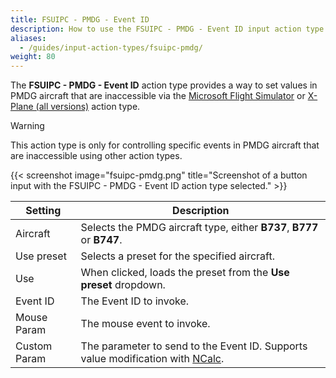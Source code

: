 ```yaml
---
title: FSUIPC - PMDG - Event ID
description: How to use the FSUIPC - PMDG - Event ID input action type with MobiFlight.
aliases:
  - /guides/input-action-types/fsuipc-pmdg/
weight: 80
---
```


The **FSUIPC - PMDG - Event ID** action type provides a way to set values in PMDG aircraft that are inaccessible via the [Microsoft Flight Simulator](/features/input-action-types/microsoft-flight-simulator/) or [X-Plane (all versions)](/features/input-action-types/x-plane-all-versions/) action type.

> [!WARNING]
> This action type is only for controlling specific events in PMDG aircraft that are inaccessible using other action types.

{{< screenshot image="fsuipc-pmdg.png" title="Screenshot of a button input with the FSUIPC - PMDG - Event ID action type selected." >}}

| Setting      | Description                                                                                                            |
| ------------ | ---------------------------------------------------------------------------------------------------------------------- |
| Aircraft     | Selects the PMDG aircraft type, either **B737**, **B777** or **B747**.                                                 |
| Use preset   | Selects a preset for the specified aircraft.                                                                           |
| Use          | When clicked, loads the preset from the **Use preset** dropdown.                                                       |
| Event ID     | The Event ID to invoke.                                                                                                |
| Mouse Param  | The mouse event to invoke.                                                                                             |
| Custom Param | The parameter to send to the Event ID. Supports value modification with [NCalc](/guides/modifying-values-with-ncalc/). |
